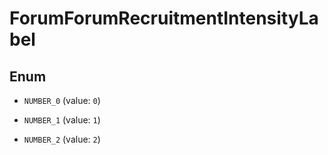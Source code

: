 
# ForumForumRecruitmentIntensityLabel

## Enum


* `NUMBER_0` (value: `0`)

* `NUMBER_1` (value: `1`)

* `NUMBER_2` (value: `2`)




